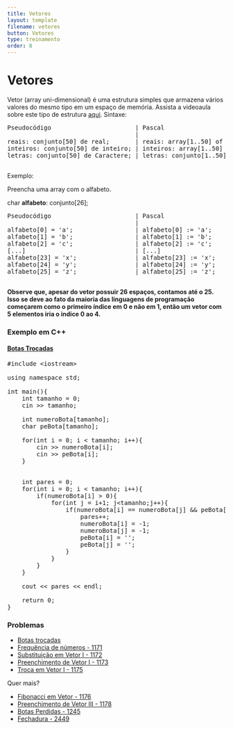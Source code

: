 ```yaml
---
title: Vetores
layout: template
filename: vetores
button: Vetores
type: treinamento
order: 8
---
```


# Vetores
Vetor (array uni-dimensional) é uma estrutura simples que armazena vários valores do mesmo tipo em um espaço de memória. Assista a videoaula sobre este tipo de estrutura [aqui](https://www.youtube.com/watch?v=B6MUlVNzWQQ&ab_channel=COBI).
Sintaxe:

<pre>
Pseudocódigo                       | Pascal                             | Linguagem C ou C++       
                                   |                                    |                    
reais: conjunto[50] de real;       | reais: array[1..50] of real;       | float reais[50];   
inteiros: conjunto[50] de inteiro; | inteiros: array[1..50] de integer; | int inteiros[50];
letras: conjunto[50] de Caractere; | letras: conjunto[1..50] de Char;   | char letras[50];
                                                               
</pre> 
Exemplo:

Preencha uma array com o alfabeto.

char **alfabeto**: conjunto[26];

<pre>Pseudocódigo                       | Pascal                             | Linguagem C ou C++              
                                   |                                    |                    
alfabeto[0] = 'a';                 | alfabeto[0]&#160;:= 'a';                | alfabeto[0] = 'a';
alfabeto[1] = 'b';                 | alfabeto[1]&#160;:= 'b';                | alfabeto[1] = 'b';
alfabeto[2] = 'c';                 | alfabeto[2]&#160;:= 'c';                | alfabeto[2] = 'c';
[...]                              | [...]                              | [...]
alfabeto[23] = 'x';                | alfabeto[23]&#160;:= 'x';               | alfabeto[23] = 'x';
alfabeto[24] = 'y';                | alfabeto[24]&#160;:= 'y';               | alfabeto[24] = 'y';
alfabeto[25] = 'z';                | alfabeto[25]&#160;:= 'z';               | alfabeto[25] = 'z';
                                                               
</pre> 

**Observe que, apesar do vetor possuir 26 espaços, contamos até o 25. Isso se deve ao fato da maioria das linguagens de programação começarem como o primeiro índice em 0 e não em 1, então um vetor com 5 elementos iria o indice 0 ao 4.**

### Exemplo em C++

#### [Botas Trocadas](https://olimpiada.ic.unicamp.br/pratique/p2/2017/f1/botas/)

<pre>
#include &lt;iostream&gt;

using namespace std;

int main(){
	int tamanho = 0;
	cin &gt;&gt; tamanho;

	int numeroBota[tamanho];
	char peBota[tamanho];

	for(int i = 0; i &lt; tamanho; i++){
		cin &gt;&gt; numeroBota[i];
		cin &gt;&gt; peBota[i];
	}


	int pares = 0;
	for(int i = 0; i &lt; tamanho; i++){
		if(numeroBota[i] &gt; 0){
			for(int j = i+1; j&lt;tamanho;j++){
				if(numeroBota[i] == numeroBota[j] &amp;&amp; peBota[i]&#160;!= peBota[j]){
					pares++;
					numeroBota[i] = -1;
					numeroBota[j] = -1;
					peBota[i] = '';
					peBota[j] = '';
				}
			}
		}
	}

	cout &lt;&lt; pares &lt;&lt; endl; 

	return 0;
}
</pre>
### Problemas

- [Botas trocadas](https://olimpiada.ic.unicamp.br/pratique/p2/2017/f1/botas/)
- [Frequência de números - 1171](https://www.beecrowd.com.br/judge/pt/problems/view/1171)
- [Substituição em Vetor I - 1172](https://www.beecrowd.com.br/judge/pt/problems/view/1172)
- [Preenchimento de Vetor I - 1173](https://www.beecrowd.com.br/judge/pt/problems/view/1173)
- [Troca em Vetor I - 1175](https://www.beecrowd.com.br/judge/pt/problems/view/1175)


Quer mais?

- [Fibonacci em Vetor - 1176](https://www.beecrowd.com.br/judge/pt/problems/view/1176)
- [Preenchimento de Vetor III - 1178](https://www.beecrowd.com.br/judge/pt/problems/view/1178)
- [Botas Perdidas - 1245](https://www.beecrowd.com.br/judge/pt/problems/view/1245)
- [Fechadura - 2449](https://www.beecrowd.com.br/judge/pt/problems/view/2449)

